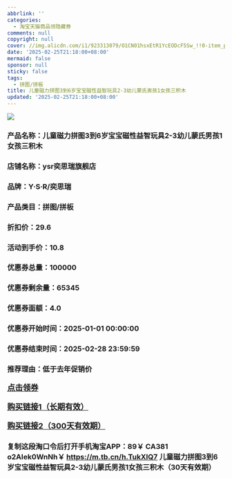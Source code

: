 ```yaml
---
abbrlink: ''
categories:
  - 淘宝天猫商品领隐藏券
comments: null
copyright: null
cover: //img.alicdn.com/i1/923313079/O1CN01hsxEtR1YcEODcF5Sw_!!0-item_pic.jpg
date: '2025-02-25T21:18:00+08:00'
mermaid: false
sponsor: null
sticky: false
tags:
  - 拼图/拼板
title: 儿童磁力拼图3到6岁宝宝磁性益智玩具2-3幼儿蒙氏男孩1女孩三积木
updated: '2025-02-25T21:18:00+08:00'
--- 
```


![](//img.alicdn.com/i1/923313079/O1CN01hsxEtR1YcEODcF5Sw_!!0-item_pic.jpg)

### 产品名称：儿童磁力拼图3到6岁宝宝磁性益智玩具2-3幼儿蒙氏男孩1女孩三积木
### 店铺名称：ysr奕思瑞旗舰店
### 品牌：Y·S·R/奕思瑞
### 产品类目：拼图/拼板
### 折扣价：29.6
### 活动到手价：10.8
### 优惠券总量：100000
### 优惠券剩余量：65345
### 优惠券面额：4.0
### 优惠券开始时间：2025-01-01 00:00:00	
### 优惠券结束时间：2025-02-28 23:59:59	
### 推荐理由：低于去年促销价

<p style="font-size: 18px; font-weight: bold;">
  <a href="https://uland.taobao.com/coupon/edetail?e=pJsI774sAGSlhHvvyUNXZfh8CuWt5YH5OVuOuRD5gLJMmdsrkidbOWBzzpT26idJC%2F9UKcZt%2FWYENj12zGecA7II2814I4O%2BbO9tN1ok%2Bybm0%2Fmj2zpcgTKRUrc6Sdl%2B2mwCY5fS7rVrTdT7cgXf6jgYSYpxmYtMmW8MANQNN4dGK7FTSL1b62sLw6HqmIR9VxH%2FVLJdx7KMN5YGoROhZfNfXInjPDC2dIIJ3uNXh6i%2FQvo9IsQr0Jn%2F69y19sy6DIdjawiQc38EShog3g6x7l4TO2UIuCJv4r7iismBX5qpIWxf47l54UPrvelSO9jGwdTDcYflJn5lBRYM90QVRw%3D%3D&traceId=2166d8db17407296732636749d133b&union_lens=lensId%3AOPT%401740729676%402103f55f_0e99_1954b92f120_a6c8%4001%40eyJmbG9vcklkIjo3MzM1NH0ie" target="_blank">点击领券</a>
</p>
<p style="font-size: 18px; font-weight: bold;">
  <a href="https://s.click.taobao.com/t?e=m%3D2%26s%3DeHICdI6eP7Nw4vFB6t2Z2ueEDrYVVa64K7Vc7tFgwiHjf2vlNIV67kkfnVn6TwKdsUZsiWgXrvj3ID%2FV1RqsF4wnCJeELi4I%2FIEn%2BS1IjHAB0ghlTd7WlZVm%2FOAUUFw71qrpxiwMoCNxc1AtbZGVS1KL2GqXeTGdK9Fx2%2FoX50CMHuv7RoNv0Q0jFsbsQ7KWp7jALSKu0uJblTZS4dRcaJhHhJxRq67%2FoB5zAZhqr3J9x2qOIoWZ%2B%2Flhi9ojPG%2BRtM7yFVcfj3Nv%2BdQcxB3rX8YJSha3z5pM4JOed0Rxa6OzbVZdh5rhe5vEji%2FgPg9AxgxdTc00KD8%3D" target="_blank">购买链接1（长期有效）</a>
</p>
<p style="font-size: 18px; font-weight: bold;">
  <a href="https://s.click.taobao.com/TK84TNs" target="_blank">购买链接2（300天有效期）</a>
</p>

### 复制这段淘口令后打开手机淘宝APP：89￥ CA381 o2AIek0WnNh￥ https://m.tb.cn/h.TukXIQ7  儿童磁力拼图3到6岁宝宝磁性益智玩具2-3幼儿蒙氏男孩1女孩三积木（30天有效期）
